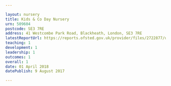 ```yaml
---

layout: nursery
title: Kids & Co Day Nursery
urn: 509604
postcode: SE3 7RE
address: 41 Westcombe Park Road, Blackheath, London, SE3 7RE
latestReportUrl: https://reports.ofsted.gov.uk/provider/files/2722877/urn/509604.pdf
teaching: 1
development: 1
leadership: 1
outcomes: 1
overall: 1
date: 01 April 2018 
datePublish: 9 August 2017

---
```

